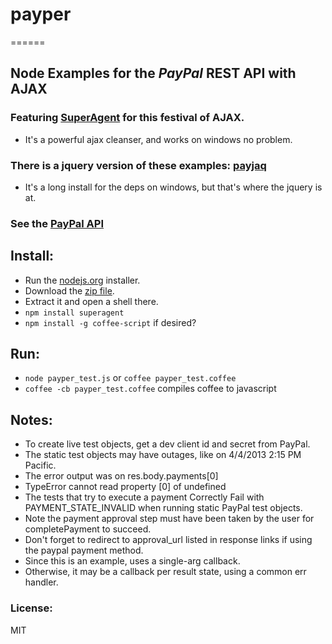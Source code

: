 ###
# payper
======

## Node Examples for the _PayPal_ REST API with AJAX

### Featuring [SuperAgent](https://github.com/visionmedia/superagent) for this festival of AJAX.
- It's a powerful ajax cleanser, and works on windows no problem.

### There is a jquery version of these examples: __[payjaq](https://github.com/apelade/payjaq)__
- It's a long install for the deps on windows, but that's where the jquery is at.

### See the [PayPal API](https://developer.paypal.com/webapps/developer/docs/api) 


## Install:
- Run the [nodejs.org](http://nodejs.org) installer.
- Download the [zip file](https://github.com/apelade/payper/archive/master.zip).
- Extract it and open a shell there.
- `npm install superagent`
- `npm install -g coffee-script` if desired?


## Run:
- `node payper_test.js` or `coffee payper_test.coffee`
- `coffee -cb payper_test.coffee` compiles coffee to javascript


## Notes:
- To create live test objects, get a dev client id and secret from PayPal.
- The static test objects may have outages, like on 4/4/2013 2:15 PM Pacific.
 - The error output was on res.body.payments[0]
 - TypeError cannot read property [0] of undefined
- The tests that try to execute a payment Correctly Fail with PAYMENT_STATE_INVALID 
  when running static PayPal test objects.
- Note the payment approval step must have been taken by the user for
  completePayment to succeed.
- Don't forget to redirect to approval_url listed in response links if using
  the paypal payment method.
- Since this is an example, uses a single-arg callback.
- Otherwise, it may be a callback per result state, using a common err handler.

### License:
MIT 
